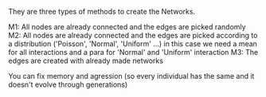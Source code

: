 They are three types of methods to create the Networks.

M1: All nodes are already connected and the edges are picked randomly
M2: All nodes are already connected and the edges are picked according to a distribution ('Poisson', 'Normal', 'Uniform' ...) in this case we need a mean for all interactions and a para for 'Normal' and 'Uniform' interaction
M3: The edges are created with already made networks

You can fix memory and agression (so every individual has the same and it doesn't evolve through generations)
